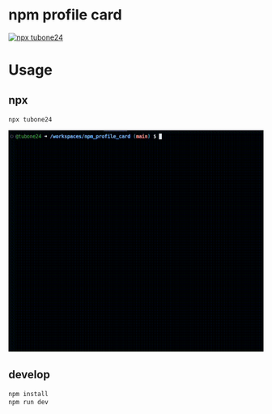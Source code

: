 # npm profile card

[![npx tubone24](https://img.shields.io/badge/npx-tubone24-red?logo=npm)](https://www.npmjs.com/package/tubone24)

# Usage

## npx

```
npx tubone24
```

![demo](./docs/images/dmeo.gif)

## develop

```
npm install
npm run dev
```
